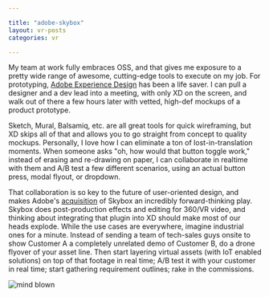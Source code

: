 ```yaml
---

title: "adobe-skybox"
layout: vr-posts
categories: vr

---
```


My team at work fully embraces OSS, and that gives me exposure to a pretty wide range of awesome, cutting-edge tools to execute on my job. For prototyping, [Adobe Experience Design](http://www.adobe.com/products/xd.html) has been a life saver. I can pull a designer and a dev lead into a meeting, with only XD on the screen, and walk out of there a few hours later with vetted, high-def mockups of a product prototype. 

Sketch, Mural, Balsamiq, etc. are all great tools for quick wireframing, but XD skips all of that and allows you to go straight from concept to quality mockups. Personally, I love how I can eliminate a ton of lost-in-translation moments. When someone asks "oh, how would that button toggle work," instead of erasing and re-drawing on paper, I can collaborate in realtime with them and A/B test a few different scenarios, using an actual button press, modal flyout, or dropdown. 

That collaboration is so key to the future of user-oriented design, and makes Adobe's [acquisition](http://news.adobe.com/press-release/creative-cloud/adobe-continues-drive-360-video-and-vr-innovation-acquisition-mettles) of Skybox an incredibly forward-thinking play. Skybox does post-production effects and editing for 360/VR video, and thinking about integrating that plugin into XD should make most of our heads explode. While the use cases are everywhere, imagine industrial ones for a minute. Instead of sending a team of tech-sales guys onsite to show Customer A a completely unrelated demo of Customer B, do a drone flyover of your asset line. Then start layering virtual assets (with IoT enabled solutions) on top of that footage in real time; A/B test it with your customer in real time; start gathering requirement outlines; rake in the commissions. 

![mind blown](http://www.reactiongifs.com/wp-content/uploads/2013/10/tim-and-eric-mind-blown.gif "Mind Blown")